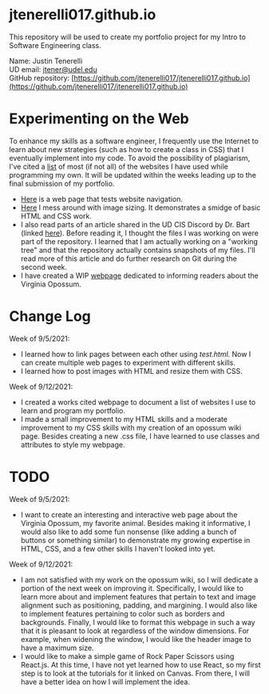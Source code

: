 # jtenerelli017.github.io
This repository will be used to create my portfolio project for my Intro to Software Engineering class.  

Name: Justin Tenerelli  
UD email: jtener@udel.edu  
GitHub repository: [https://github.com/jtenerelli017/jtenerelli017.github.io](https://github.com/jtenerelli017/jtenerelli017.github.io)  

# Experimenting on the Web
To enhance my skills as a software engineer, I frequently use the Internet to learn about new strategies (such as how to create a class in CSS) that I eventually implement into my code. To avoid the possibility of plagiarism, I've cited a [list](works-cited.md) of most (if not all) of the websites I have used while programming my own. It will be updated within the weeks leading up to the final submission of my portfolio.

- [Here](hello-world.html) is a web page that tests website navigation.  
- [Here](image-size.html) I mess around with image sizing. It demonstrates a smidge of basic HTML and CSS work.  
- I also read parts of an article shared in the UD CIS Discord by Dr. Bart (linked [here](https://www.biteinteractive.com/picturing-git-conceptions-and-misconceptions/)). Before reading it, I thought the files I was working on were part of the repository. I learned that I am actually working on a "working tree" and that the repository actually contains snapshots of my files. I'll read more of this article and do further research on Git during the second week.  
- I have created a WIP [webpage](opossum-wiki) dedicated to informing readers about the Virginia Opossum.

# Change Log
Week of 9/5/2021:
- I learned how to link pages between each other using *test.html*. Now I can create multiple web pages to experiment with different skills.
- I learned how to post images with HTML and resize them with CSS.

Week of 9/12/2021:
- I created a works cited webpage to document a list of websites I use to learn and program my portfolio.
- I made a small improvement to my HTML skills and a moderate improvement to my CSS skills with my creation of an opossum wiki page. Besides creating a new .css file, I have learned to use classes and attributes to style my webpage.

# TODO
Week of 9/5/2021:
- I want to create an interesting and interactive web page about the Virginia Opossum, my favorite animal. Besides making it informative, I would also like to add some fun nonsense (like adding a bunch of buttons or something similar) to demonstrate my growing expertise in HTML, CSS, and a few other skills I haven't looked into yet.

Week of 9/12/2021:
- I am not satisfied with my work on the opossum wiki, so I will dedicate a portion of the next week on improving it. Specifically, I would like to learn more about and implement features that pertain to text and image alignment such as positioning, padding, and margining. I would also like to implement features pertaining to color such as borders and backgrounds. Finally, I would like to format this webpage in such a way that it is pleasant to look at regardless of the window dimensions. For example, when widening the window, I would like the header image to have a maximum size.
- I would like to make a simple game of Rock Paper Scissors using React.js. At this time, I have not yet learned how to use React, so my first step is to look at the tutorials for it linked on Canvas. From there, I will have a better idea on how I will implement the idea.

